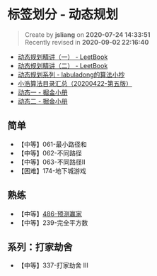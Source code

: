标签划分 - 动态规划
===

> Create by **jsliang** on **2020-07-24 14:33:51**  
> Recently revised in **2020-09-02 22:16:40**

* [动态规划精讲（一） - LeetBook](https://leetcode-cn.com/leetbook/detail/dynamic-programming-1-plus/)
* [动态规划精讲（二） - LeetBook](https://leetcode-cn.com/leetbook/detail/dynamic-programming-2-plus/)
* [动态规划系列 - labuladong的算法小抄](https://labuladong.gitbook.io/algo/dong-tai-gui-hua-xi-lie)
* [小浩算法目录汇总（20200422-第五版）](https://mp.weixin.qq.com/s/3eJNKDTZ5y5icMnfv9Is_w)
* [动态一 - 掘金小册](https://juejin.im/book/6844733800300150797/section/6844733800367276039)
* [动态二 - 掘金小册](https://juejin.im/book/6844733800300150797/section/6844733800371453965)

## 简单

* 【中等】061-最小路径和
* 【中等】062-不同路径
* 【中等】063-不同路径II
* 【困难】174-地下城游戏

## 熟练

* 【中等】[486-预测赢家](https://leetcode-cn.com/problems/predict-the-winner/)
* 【中等】239-完全平方数

## 系列：打家劫舍

* 【中等】337-打家劫舍 III